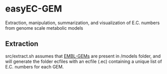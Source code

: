 # easyEC-GEM
Extraction, manipulation, summarization, and visualization of E.C. numbers from genome scale metabolic models

## Extraction
src/extract.sh assumes that [EMBL-GEMs](https://github.com/cdanielmachado/embl_gems) are present in /models folder, and will generate the folder ecfiles with an ecfile (.ec) containing a unique list of E.C. numbers for each GEM.
